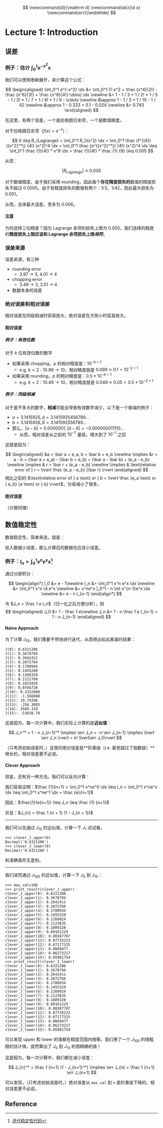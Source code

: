 $$
\newcommand{d}{\mathrm d}
\newcommand{dx}{\d x}
\newcommand{err}{\widetilde}
$$



# Lecture 1: Introduction

## 误差

### 例子：估计 $\int_0^1 e^{-x^2} \mathrm x$

我们可以使用泰勒展开，来计算这个公式：

$$
\begin{aligned}
\int_0^1 e^{-x^2} \dx &= \int_0^1 (1-x^2 + \frac {x^4}{2!} - \frac {x^6}{3!} + \frac {x^8}{4!}-\dots) \dx \newline
&= 1 - 1 / 3 + 1 / 2! * 1 / 5 - 1 / 3! * 1 / 7 + 1 / 4! * 1 / 9 - \cdots \newline
&\approx 1 - 1 / 3 + 1 / 10 - 1 / 42 \newline
&\approx 1 - 0.333 + 0.1 - 0.024 \newline
&= 0.743
\end{aligned}
$$

在这里，有两个误差，一个是拉格朗日余项，一个是数值精度。

对于拉格朗日余项（$f(x) = e^{-x}$）：

$$
0 \leq R_{Lagrange} = \int_0^1  R_3(x^2) \dx = \int_0^1 \frac {f^{(4)}({x^2}^*)} {4!} (x^2)^4 \dx = \int_0^1 \frac {e^{{x^2}^*}} {4!} (x^2)^4 \dx \leq \int_0^1 \frac {1}{4!} * x^8 \dx = \frac {1}{4!} * \frac {1} {9} \leq 0.005
$$

从而：

$$
\lvert R_{Lagrange} \rvert \leq 0.005
$$


对于数值精度，由于我们采用 rounding，因此每个**存在精度损失的**数值的精度损失不超过 $0.0005$。由于有精度损失的数值有两个：$1/3$，$1/42$，因此最大损失为 $0.001$。

从而，总体最大误差，至多为 $0.006$。

#### 注意

为何选择三位精度？因为 Lagrange 余项的损失上限为 0.005。我们选择的精度的**精度损失上限应该和 Lagrange 余项损失上限*相符***。

### 误差来源

误差来源，有三种

- rounding error
    - 3.97 -> 3, 4.01 -> 4
- chopping error
    - 3.49 -> 3, 3.51 -> 4
- 数据本身的误差

### 绝对误差和相对误差

相对误差在同级相减时容易放大，绝对误差在大除小时容易放大。

#### 相对误差

##### 例子：有效位数

对于 $k$ 位有效位数的数字

- 如果采用 chopping，$p$ 的相对精度是：$10^{-k+1}$
    - e.g. $k=2: 10.99 \to 10$，相对精度就是 $0.099 \approx 0.1 = 10^{-2 + 1}$
- 如果采用 rounding，$p$ 的相对精度是：$0.5 * 10^{-k+1}$
    - e.g. $k=2: 10.49 \to 10$，相对精度就是 $0.049 \approx 0.05 = 0.5 * 10^{-2 + 1}$

##### 例子：同级相减

对于差不多大的数字，**相减**可能会导致有效数字减少。以下是一个极端的例子：

- $a = 3.1415925, \bar a = 3.1415925456789\dots$
- $b = 3.1415926, \bar b = 3.141592556789\dots$
- 那么，$\lvert a - b \rvert = 0.0000001, \lvert \bar a - \bar b \rvert = -0.000000011110\dots$
    - 从而，相对误差从之前的 $10^{-7}$ 量级，增大到了 $10^{-1}$ 之巨

这就是因为：

$$
\begin{aligned}
&a = \bar a + e_a, b = \bar b + e_b \newline
\implies &r = a - b = (\bar a + e_a) - (\bar b + e_b) = (\bar a - \bar b) + (e_a - e_b) \newline
\implies & r = \bar r + (e_a - e_b) \newline
\implies & \text{relative error of } r = \lvert \frac {e_a - e_b} {\bar r} \rvert
\end{aligned}
$$
相比之前的 $\text{relative error of } a \text{ or } b = \lvert \frac {e_a \text{ or } e_b} {a \text{ or } b} \rvert$，分母减小了很多。

#### 绝对误差

（计算同理）

## 数值稳定性

数值稳定性，简单来说，就是：

给入数据小误差，那么计算后的数据也应该小误差。

### 例子：$I_n = \int_0^1 x^ne^x \mathrm x$[^1]

通过分部积分：

$$
\begin{align*}
I_0 &= e - 1\newline
I_n &= \int_0^1 x^n e^x \dx \newline
&= \int_0^1 x^n \d e^x \newline
&= x^ne^x |_0^1 - n \int x^{n-1}e^x \dx \newline
&= e - n I_{n-1}
\end{align*}
$$

令 $J_n = \frac 1 e I_n$（归一化之后方便分析），则
$$
\begin{aligned}
J_0 &= 1 - \frac 1 e\newline
J_n &= 1 - n \frac 1 e I_{n-1} = 1 - n J_{n-1}
\end{aligned}
$$

#### Naive Approach

为了计算 $J_{15}$，我们需要不停地进行迭代，从而得出如此离谱的结果：

```
J(0): 0.6321206
J(1): 0.3678794
J(2): 0.2642412
J(3): 0.2072764
J(4): 0.1708944
J(5): 0.1455280
J(6): 0.1268320
J(7): 0.1121760
J(8): 0.1025920
J(9): 0.0766720
J(10): 0.2332800
J(11): -1.566080
J(12): 19.79296
J(13): -256.3085
J(14): 3589.319
J(15): -53838.78
```

这是因为，每一次计算中，我们实际上计算的是**近似值**：

$$
J_n^* = 1 - n J_{n-1}^* \implies \err J_n = -n \err J_{n-1} \implies \lvert \err J_n \rvert = n! \lvert\err J_0\rvert
$$

（只考虑初始误差时，）这里的绝对误差是**阶乘级（i.e. 甚至超过了指数级）**增长的，相对误差更不必说。

#### Clever Approach

但是，还有另一种方法。我们可以反向计算：

我们容易证明：$\frac {1}{n+1} = \int_0^1 x^ne^0 \dx \leq I_n = \int_0^1 x^ne^x \dx \leq \int_0^1 x^ne^1 \dx = \frac {e}{n+1}$

因此：$\frac{1}{e(n+1)} \leq J_n \leq \frac {1} {n+1}$

并且：$J_{n} = \frac 1 {n + 1} (1 - J_{n + 1})$

---

我们可以先通过 $J_{15}$ 的近似值，计算一下 $J_1$ 试试看。

```
>>> clever_J_upper(0) 
Decimal('0.6321206')
>>> clever_J_lower(0) 
Decimal('0.6321206')
```

和准确值并无差别。

---

我们进而通过 $J_{100}$ 的近似值，计算一下 $J_0$ 到 $J_{15}$：

```
>>> max_val=100
>>> print_result(clever_J_upper)
clever_J_upper(0): 0.6321206
clever_J_upper(1): 0.3678794
clever_J_upper(2): 0.2642411
clever_J_upper(3): 0.2072766
clever_J_upper(4): 0.1708934
clever_J_upper(5): 0.1455329
clever_J_upper(6): 0.1268024
clever_J_upper(7): 0.1123835
clever_J_upper(8): 0.1009320
clever_J_upper(9): 0.09161229
clever_J_upper(10): 0.08387707
clever_J_upper(11): 0.07735223
clever_J_upper(12): 0.07177325
clever_J_upper(13): 0.0669477
clever_J_upper(14): 0.06273217
clever_J_upper(15): 0.05901754
>>> print_result(clever_J_lower) 
clever_J_lower(0): 0.6321206
clever_J_lower(1): 0.3678794
clever_J_lower(2): 0.2642411
clever_J_lower(3): 0.2072766
clever_J_lower(4): 0.1708934
clever_J_lower(5): 0.1455329
clever_J_lower(6): 0.1268024
clever_J_lower(7): 0.1123835
clever_J_lower(8): 0.1009320
clever_J_lower(9): 0.09161229
clever_J_lower(10): 0.08387707
clever_J_lower(11): 0.07735223
clever_J_lower(12): 0.07177325
clever_J_lower(13): 0.0669477
clever_J_lower(14): 0.06273217
clever_J_lower(15): 0.05901754
```

可以发现 upper 和 lower 的值都在精度范围内相等。我们用了一个 $J_{100}$ 的很粗糙的估计值，竟然算出了 $J_0$ 到 $J_{15}$ 的很精确的值！

这是因为，每一次计算中，我们都在减小误差：

$$
J_{n}^* = \frac 1 {n+1} (1 - J_{n+1}^*) \implies \err J_{n} = \frac 1 {n+1} \err J_{n+1}
$$

可以发现，（只考虑初始误差时，）绝对误差从 `max_val` 到 `n` 是阶乘级下降的，相对误差更不必说。

## Reference

[^1]: [迭代稳定性代码](https://github.com/MTDickens/numerical-analysis-sp24/blob/e512d84239e407862c4aa981b90ed9fa68d05cd7/lec1/integral-precision.py?plain=1#L1-L48)